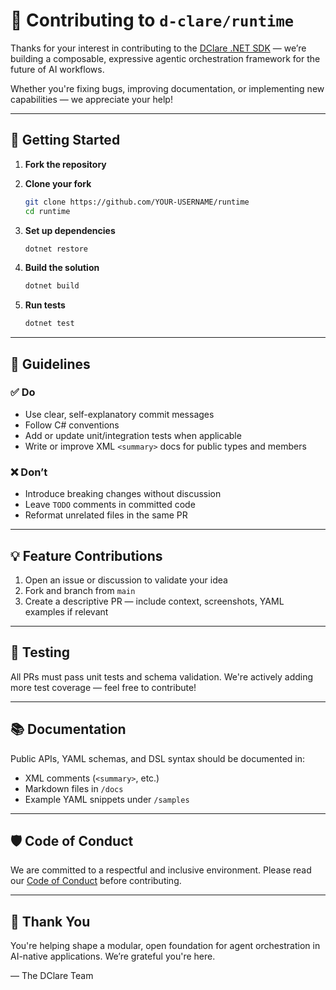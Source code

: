 ﻿# 👥 Contributing to `d-clare/runtime`

Thanks for your interest in contributing to the [DClare .NET SDK](https://github.com/d-clare/sdk-net) — we’re building a composable, expressive agentic orchestration framework for the future of AI workflows.

Whether you're fixing bugs, improving documentation, or implementing new capabilities — we appreciate your help!

---

## 🚀 Getting Started

1. **Fork the repository**
2. **Clone your fork**  
   ```bash
   git clone https://github.com/YOUR-USERNAME/runtime
   cd runtime
   ```

3. **Set up dependencies**  
   ```bash
   dotnet restore
   ```

4. **Build the solution**  
   ```bash
   dotnet build
   ```

5. **Run tests**  
   ```bash
   dotnet test
   ```

---

## 🧠 Guidelines

### ✅ Do

- Use clear, self-explanatory commit messages
- Follow C# conventions
- Add or update unit/integration tests when applicable
- Write or improve XML `<summary>` docs for public types and members

### ❌ Don’t

- Introduce breaking changes without discussion
- Leave `TODO` comments in committed code
- Reformat unrelated files in the same PR

---

## 💡 Feature Contributions

1. Open an issue or discussion to validate your idea
2. Fork and branch from `main`
3. Create a descriptive PR — include context, screenshots, YAML examples if relevant

---

## 🧪 Testing

All PRs must pass unit tests and schema validation. We're actively adding more test coverage — feel free to contribute!

---

## 📚 Documentation

Public APIs, YAML schemas, and DSL syntax should be documented in:

- XML comments (`<summary>`, etc.)
- Markdown files in `/docs`
- Example YAML snippets under `/samples`

---

## 🛡️ Code of Conduct

We are committed to a respectful and inclusive environment. Please read our [Code of Conduct](./CODE_OF_CONDUCT.md) before contributing.

---

## 🙏 Thank You

You're helping shape a modular, open foundation for agent orchestration in AI-native applications. We’re grateful you're here.

— The DClare Team
